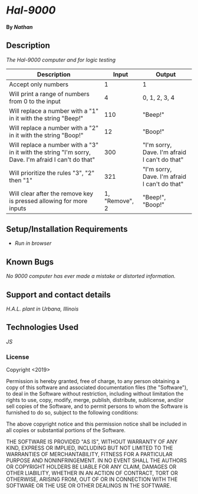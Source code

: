 # _Hal-9000_

#### By _**Nathan**_

## Description

_The Hal-9000 computer and for logic testing_

|Description|Input|Output|
|-|-|-|
|Accept only numbers|1|1|
|Will print a range of numbers from 0 to the input|4|0, 1, 2, 3, 4|
|Will replace a number with a "1" in it with the string "Beep!"|110|"Beep!"
|Will replace a number with a "2" in it with the string "Boop!"|12|"Boop!"
|Will replace a number with a "3" in it with the string "I'm sorry, Dave. I'm afraid I can't do that"|300|"I'm sorry, Dave. I'm afraid I can't do that"
|Will prioritize the rules "3", "2" then "1"| 321 |"I'm sorry, Dave. I'm afraid I can't do that"|
|Will clear after the remove key is pressed allowing for more inputs| 1, "Remove", 2 | "Beep!", "Boop!"|



## Setup/Installation Requirements

* _Run in browser_

## Known Bugs

_No 9000 computer has ever made a mistake or distorted information._

## Support and contact details

_H.A.L. plant in Urbana, Illinois_

## Technologies Used

_JS_

### License

Copyright <2019> <Nathan>

Permission is hereby granted, free of charge, to any person obtaining a copy of this software and associated documentation files (the "Software"), to deal in the Software without restriction, including without limitation the rights to use, copy, modify, merge, publish, distribute, sublicense, and/or sell copies of the Software, and to permit persons to whom the Software is furnished to do so, subject to the following conditions:

The above copyright notice and this permission notice shall be included in all copies or substantial portions of the Software.

THE SOFTWARE IS PROVIDED "AS IS", WITHOUT WARRANTY OF ANY KIND, EXPRESS OR IMPLIED, INCLUDING BUT NOT LIMITED TO THE WARRANTIES OF MERCHANTABILITY, FITNESS FOR A PARTICULAR PURPOSE AND NONINFRINGEMENT. IN NO EVENT SHALL THE AUTHORS OR COPYRIGHT HOLDERS BE LIABLE FOR ANY CLAIM, DAMAGES OR OTHER LIABILITY, WHETHER IN AN ACTION OF CONTRACT, TORT OR OTHERWISE, ARISING FROM, OUT OF OR IN CONNECTION WITH THE SOFTWARE OR THE USE OR OTHER DEALINGS IN THE SOFTWARE.
